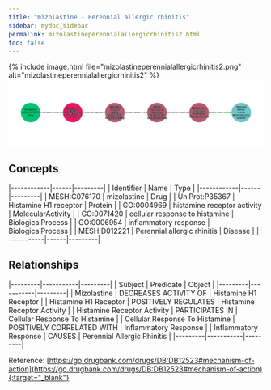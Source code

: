 ```yaml
---
title: "mizolastine - Perennial allergic rhinitis"
sidebar: mydoc_sidebar
permalink: mizolastineperennialallergicrhinitis2.html
toc: false 
---
```


{% include image.html file="mizolastineperennialallergicrhinitis2.png" alt="mizolastineperennialallergicrhinitis2" %}![Path Visualization](/images/mizolastineperennialallergicrhinitis2.png)

## Concepts

|------------|------|---------|
| Identifier | Name | Type    |
|------------|------|---------|
| MESH:C076170 | mizolastine | Drug |
| UniProt:P35367 | Histamine H1 receptor | Protein |
| GO:0004969 | histamine receptor activity | MolecularActivity |
| GO:0071420 | cellular response to histamine | BiologicalProcess |
| GO:0006954 | inflammatory response | BiologicalProcess |
| MESH:D012221 | Perennial allergic rhinitis | Disease |
|------------|------|---------|

## Relationships

|---------|-----------|---------|
| Subject | Predicate | Object  |
|---------|-----------|---------|
| Mizolastine | DECREASES ACTIVITY OF | Histamine H1 Receptor |
| Histamine H1 Receptor | POSITIVELY REGULATES | Histamine Receptor Activity |
| Histamine Receptor Activity | PARTICIPATES IN | Cellular Response To Histamine |
| Cellular Response To Histamine | POSITIVELY CORRELATED WITH | Inflammatory Response |
| Inflammatory Response | CAUSES | Perennial Allergic Rhinitis |
|---------|-----------|---------|

Reference: [https://go.drugbank.com/drugs/DB:DB12523#mechanism-of-action](https://go.drugbank.com/drugs/DB:DB12523#mechanism-of-action){:target="_blank"}